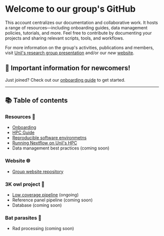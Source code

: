 # Welcome to our group's GitHub

This account centralizes our documentation and collaborative work. It hosts a range of resources—including onboarding guides, data management policies, tutorials, and more.
Feel free to contribute by documenting your projects and sharing relevant scripts, tools, and workflows.

For more information on the group's activities, publications and members, visit [Unil's research group presentation](https://www.unil.ch/dee/en/home/menuinst/research/research-groups/goudet-group.html) and/or our *new* [website](https://goudetgroup.github.io/GoudetWebsite).



## 🔰 Important information for newcomers!

Just joined? Check out our [onboarding guide](https://github.com/JGoudetGroup/Resources/blob/main/Onboarding.md) to get started.

---

## 📚 Table of contents

### Resources 🧰

- [Onboarding](https://github.com/JGoudetGroup/Resources/blob/main/Onboarding.md)
- [HPC Guide](https://github.com/JGoudetGroup/Resources/blob/main/Guide_to_HPC_at_Unil.md)
- [Reproducible software environmetns](https://github.com/JGoudetGroup/Resources/blob/main/Reproducible_software_environments.md)
- [Running Nextflow on Unil's HPC](https://github.com/m-bachmann/nextflow-on-slurm)
- Data management best practices (coming soon)

### Website 🌐

- [Group website repository](https://github.com/JGoudetGroup/GoudetWebsite)



### 3K owl project 🦉 

- [Low coverage pipeline](https://github.com/JGoudetGroup/3KOWLS_low_coverage) (ongoing)
- Reference panel pipeline (coming soon)
- Database (coming soon)

### Bat parasites 🦇

- Rad processing (coming soon)